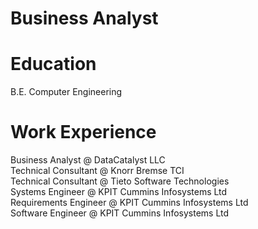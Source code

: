 # Business Analyst

# Education
B.E. Computer Engineering

# Work Experience
Business Analyst @ DataCatalyst LLC<br>
Technical Consultant @ Knorr Bremse TCI<br>
Technical Consultant @ Tieto Software Technologies<br>
Systems Engineer @ KPIT Cummins Infosystems Ltd<br>
Requirements Engineer @ KPIT Cummins Infosystems Ltd<br>
Software Engineer @ KPIT Cummins Infosystems Ltd
